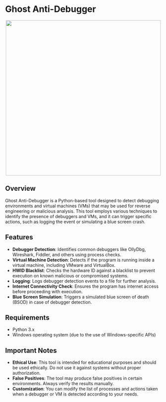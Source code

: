 # Ghost Anti-Debugger

<p align="center">
<img src="https://i.pinimg.com/736x/53/a4/f3/53a4f382ab8d8a997edf2566fa726e54.jpg", width="500", height="500">
</p>

## Overview

Ghost Anti-Debugger is a Python-based tool designed to detect debugging environments and virtual machines (VMs) that may be used for reverse engineering or malicious analysis. This tool employs various techniques to identify the presence of debuggers and VMs, and it can trigger specific actions, such as logging the event or simulating a blue screen crash.

## Features

- **Debugger Detection**: Identifies common debuggers like OllyDbg, Wireshark, Fiddler, and others using process checks.
- **Virtual Machine Detection**: Detects if the program is running inside a virtual machine, including VMware and VirtualBox.
- **HWID Blacklist**: Checks the hardware ID against a blacklist to prevent execution on known malicious or compromised systems.
- **Logging**: Logs debugger detection events to a file for further analysis.
- **Internet Connectivity Check**: Ensures the program has internet access before proceeding with execution.
- **Blue Screen Simulation**: Triggers a simulated blue screen of death (BSOD) in case of debugger detection.

## Requirements

- Python 3.x
- Windows operating system (due to the use of Windows-specific APIs)

## Important Notes

- **Ethical Use**: This tool is intended for educational purposes and should be used 
ethically. Do not use it against systems without proper authorization.
- **False Positives**: The tool may produce false positives in certain environments. Always verify the results manually.
- **Customization**: You can modify the list of processes and actions taken when a debugger or VM is detected according to your needs.
